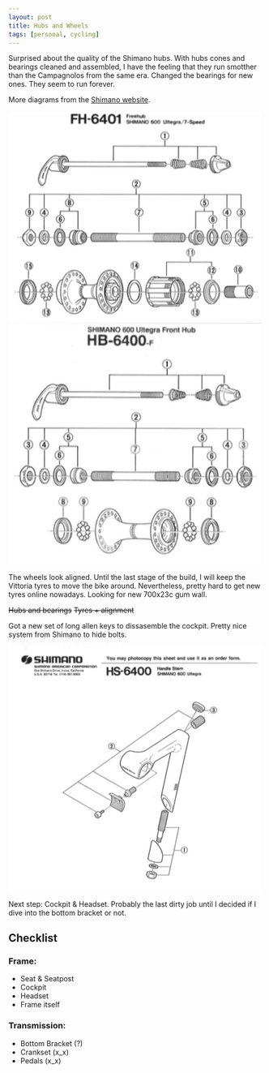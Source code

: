 ```yaml
---
layout: post
title: Hubs and Wheels
tags: [personal, cycling]
---
```


Surprised about the quality of the Shimano hubs. With hubs cones and bearings cleaned and assembled, I have the feeling that they run smotther than the Campagnolos from the same era. Changed the bearings for new ones. They seem to run forever.

More diagrams from the [Shimano website](https://si.shimano.com/#/).

<img src="/images/2021/2021-04-10-FH-6400.png" alt="FH 6400 Free Hub" class="center" width="500px"/>
<img src="/images/2021/2021-04-10-HB-6400.png" alt="HB 6400 Rear Hub" class="center" width="500px"/>

The wheels look aligned. Until the last stage of the build, I will keep the Vittoria tyres to move the bike around. Nevertheless, pretty hard to get new tyres online nowadays. Looking for new 700x23c gum wall.

~~Hubs and bearings~~
~~Tyres + alignment~~

Got a new set of long allen keys to dissasemble the cockpit. Pretty nice system from Shimano to hide bolts.

<img src="/images/2021/2021-04-10-HS-6400.png" alt="HS 6400 Handle Stem" class="center" width="500px"/>

Next step: Cockpit & Headset. Probably the last dirty job until I decided if I dive into the bottom bracket or not.


## Checklist
### Frame:
- Seat & Seatpost
- Cockpit
- Headset
- Frame itself

### Transmission:
- Bottom Bracket (?)
- Crankset (x_x)
- Pedals (x_x)
